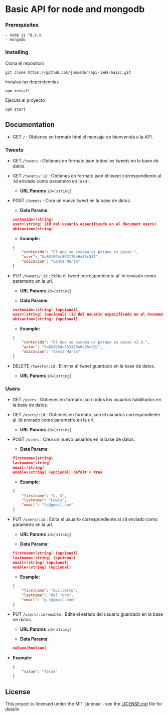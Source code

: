 # Basic API for node and mongodb

### Prerequisites

```
- node js ^8.x.x
- mongodb
```

### Installing

Clona el repositoio 

```
git clone https://github.com/josuedor/api-node-basic.git
```

Instalas las dependencias

```
npm install
```

Ejecuta el proyecto

```
npm start
```

## Documentation

* GET `/` : Obtienes en formato html el mensaje de bienvenida a la API.

### Tweets

* GET `/tweets` : Obtienes en formato json todos los tweets en la base de datos.

* GET `/tweets/:id` : Obtienes en formato json el tweet correspondiente al :id enviado como parametro en la url.
	* **URL Params**
	`id=[string]`

* POST `/tweets` : Crea un nuevo tweet en la base de datos.
	* **Data Params:**
	```json
	contenido=[string]
	user=[string] (id del usuario especificado en el document users)
	ubicacion=[string]
	```

	* **Example:**
	```json
	{
		"contenido": "El que se escama es porque es pecao.",
		"user": "5a651994c553170e6a85c581",
		"ubicacion": "Santa Marta"
	}
	 ```

* PUT `/tweets/:id` : Edita el tweet correspondiente al :id enviado como parametro en la url.
	* **URL Params**
	`id=[string]`

	* **Data Params:**
	```json
	contenido=[string] (opcional)
	user=[string] (opcional) (id del usuario especificado en el document users)
	ubicacion=[string] (opcional)
	```

	* **Example:**
	```json
	{
		"contenido": "El que se escama es porque es pecao v2.0.",
		"autor": "5a651994c553170e6a85c581",
		"ubicacion": "Santa Marta"
	}
	 ```

* DELETE `/tweets/:id` : Elimina el tweet guardado en la base de datos.
	* **URL Params**
	`id=[string]`


### Users

* GET `/users` : Obtienes en formato json todos los usuarios habilitados en la base de datos.

* GET `/users/:id` : Obtienes en formato json el usuarios correspondiente al :id enviado como parametro en la url.
	* **URL Params**
	`id=[string]`

* POST `/users` : Crea un nuevo usuarios en la base de datos.
	* **Data Params:**
	```json
	firstname=[string]
	lastname=[string]
	email=[string]
	enable=[string] (opcional) defult = true
	```

	* **Example:**
	```json
	{
		"firstname": "C. S",
		"lastname": "Lewis",
		"email": "lc@gmail.com"
	}
	 ```

* PUT `/users/:id` : Edita el usuario correspondiente al :id enviado como parametro en la url.
	* **URL Params**
	`id=[string]`

	* **Data Params:**
	```json
	firstname=[string] (opcional)
	lastname=[string] (opcional)
	email=[string] (opcional)
	enable=[string] (opcional)
	```

	* **Example:**
	```json
	{
		"firstname": "Guillermo",
		"lastname": "del Toro",
		"email": "g.t@gmail.com"
	}
	 ```

* PUT `/users/:id/enable` : Edita el estado del usuario guardado en la base de datos.
	* **URL Params**
	`id=[string]`

	* **Data Params:**
	```json
	value=[boolean]
	```

* **Example:**
	```json
	{
		"value": "false"
	}
	 ```

## License

This project is licensed under the MIT License - see the [LICENSE.md](LICENSE.md) file for details
